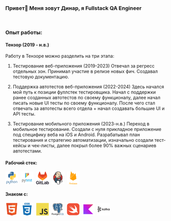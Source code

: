 ### Привет👋 Меня зовут Динар, я Fullstack QA Engineer
<br> 

### Опыт работы:
#### Тензор (2019 - н.в.)
Работу в Тензоре можно разделить на три этапа:

1. Тестирование веб-приложения (2019-2023)
Отвечал за регресс отдельных зон. Принимал участие в релизе новых фич. Создавал тестовую документацию.

2. Поддержка автотестов веб-приложения (2022-2024)
Здесь начался мой путь к позиции фуллстек тестировщика. Начал с поддержки ранее созданных автотестов по своему функционалу, далее начал писать новые UI тесты по своему функционалу. После чего стал отвечать за автотесты всего отдела + начал создавать большие UI и API тесты.
   
3. Тестирование мобильного приложения (2023-н.в.)
Переход в мобильное тестирование. Создали с нуля прикладное приложение под специфику веба на iOS и Android. Разрабатывал план тестирования и стратегию автоматизации, изначально создали тест-кейсы и чек-листы, далее покрыл более 90% важных сценариев автотестами.


#### Рабочий стек:
<div>
  <img src="https://github.com/devicons/devicon/blob/master/icons/python/python-original-wordmark.svg" title="Python" alt="Python" width="40" height="40"/>&nbsp;
  <img src="https://github.com/devicons/devicon/blob/master/icons/pytest/pytest-original-wordmark.svg" title="Pytest" alt="Pytest" width="40" height="40"/>&nbsp;
  <img src="https://github.com/devicons/devicon/blob/master/icons/gitlab/gitlab-original-wordmark.svg" title="Git" **alt="Git" width="40" height="40"/>&nbsp;
  <img src="https://github.com/devicons/devicon/blob/master/icons/jenkins/jenkins-original.svg" title="Jenkins" **alt="Jenkins" width="40" height="40"/>&nbsp;
  <img src="https://github.com/devicons/devicon/blob/master/icons/firebase/firebase-plain-wordmark.svg" title="Firebase" alt="Firebase" width="40" height="40"/>&nbsp;
</div>

#### Знаком с:
<div>
  <img src="https://github.com/devicons/devicon/blob/master/icons/html5/html5-original.svg" title="HTML5" alt="HTML" width="40" height="40"/>&nbsp;
  <img src="https://github.com/devicons/devicon/blob/master/icons/css3/css3-plain-wordmark.svg"  title="CSS3" alt="CSS" width="40" height="40"/>&nbsp;
  <img src="https://github.com/devicons/devicon/blob/master/icons/javascript/javascript-original.svg" title="JavaScript" alt="JavaScript" width="40" height="40"/>&nbsp;
  <img src="https://github.com/devicons/devicon/blob/master/icons/postgresql/postgresql-original-wordmark.svg" title="PostgreSQL" alt="PostgreSQL" width="40" height="40"/>&nbsp;
  <img src="https://github.com/devicons/devicon/blob/master/icons/swift/swift-original.svg" title="Swift" alt="Swift" width="40" height="40"/>&nbsp;
  <img src="https://github.com/devicons/devicon/blob/master/icons/kotlin/kotlin-original.svg" title="Kotlin" alt="Kotlin" width="40" height="40"/>&nbsp;
  <img src="https://github.com/devicons/devicon/blob/master/icons/apachekafka/apachekafka-original-wordmark.svg" title="Kafka" alt="Kafka" width="40" height="40"/>&nbsp;
</div>
